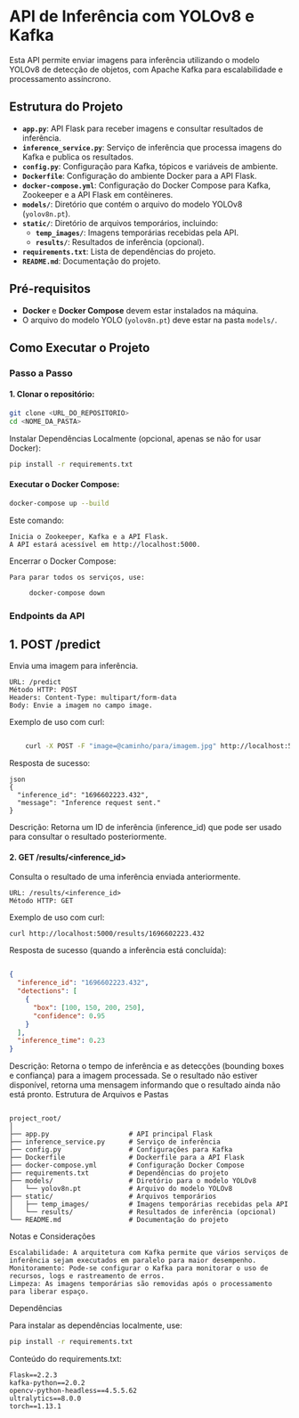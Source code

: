 # API de Inferência com YOLOv8 e Kafka

Esta API permite enviar imagens para inferência utilizando o modelo YOLOv8 de detecção de objetos, com Apache Kafka para escalabilidade e processamento assíncrono.

## Estrutura do Projeto

- **`app.py`**: API Flask para receber imagens e consultar resultados de inferência.
- **`inference_service.py`**: Serviço de inferência que processa imagens do Kafka e publica os resultados.
- **`config.py`**: Configuração para Kafka, tópicos e variáveis de ambiente.
- **`Dockerfile`**: Configuração do ambiente Docker para a API Flask.
- **`docker-compose.yml`**: Configuração do Docker Compose para Kafka, Zookeeper e a API Flask em contêineres.
- **`models/`**: Diretório que contém o arquivo do modelo YOLOv8 (`yolov8n.pt`).
- **`static/`**: Diretório de arquivos temporários, incluindo:
  - **`temp_images/`**: Imagens temporárias recebidas pela API.
  - **`results/`**: Resultados de inferência (opcional).
- **`requirements.txt`**: Lista de dependências do projeto.
- **`README.md`**: Documentação do projeto.

## Pré-requisitos

- **Docker** e **Docker Compose** devem estar instalados na máquina.
- O arquivo do modelo YOLO (`yolov8n.pt`) deve estar na pasta `models/`.

## Como Executar o Projeto

### Passo a Passo

#### 1. **Clonar o repositório**:

   ```bash
   git clone <URL_DO_REPOSITORIO>
   cd <NOME_DA_PASTA>
```
Instalar Dependências Localmente (opcional, apenas se não for usar Docker):

   ```bash
   pip install -r requirements.txt
```
    

#### Executar o Docker Compose:

```bash
docker-compose up --build
```


Este comando:

    Inicia o Zookeeper, Kafka e a API Flask.
    A API estará acessível em http://localhost:5000.

Encerrar o Docker Compose:

    Para parar todos os serviços, use:

```bash
     docker-compose down
```        
### Endpoints da API
## 1. POST /predict

Envia uma imagem para inferência.

    URL: /predict
    Método HTTP: POST
    Headers: Content-Type: multipart/form-data
    Body: Envie a imagem no campo image.

Exemplo de uso com curl:

```bash

    curl -X POST -F "image=@caminho/para/imagem.jpg" http://localhost:5000/predict
```
Resposta de sucesso:

```
json
{
  "inference_id": "1696602223.432",
  "message": "Inference request sent."
}
```
Descrição: Retorna um ID de inferência (inference_id) que pode ser usado para consultar o resultado posteriormente.
#### 2. GET /results/<inference_id>

Consulta o resultado de uma inferência enviada anteriormente.

    URL: /results/<inference_id>
    Método HTTP: GET

Exemplo de uso com curl:


    curl http://localhost:5000/results/1696602223.432

Resposta de sucesso (quando a inferência está concluída):

```json

{
  "inference_id": "1696602223.432",
  "detections": [
    {
      "box": [100, 150, 200, 250],
      "confidence": 0.95
    }
  ],
  "inference_time": 0.23
}
```
Descrição: Retorna o tempo de inferência e as detecções (bounding boxes e confiança) para a imagem processada. Se o resultado não estiver disponível, retorna uma mensagem informando que o resultado ainda não está pronto.
Estrutura de Arquivos e Pastas


```plaintext

project_root/
│
├── app.py                    # API principal Flask
├── inference_service.py      # Serviço de inferência
├── config.py                 # Configurações para Kafka
├── Dockerfile                # Dockerfile para a API Flask
├── docker-compose.yml        # Configuração Docker Compose
├── requirements.txt          # Dependências do projeto
├── models/                   # Diretório para o modelo YOLOv8
│   └── yolov8n.pt            # Arquivo do modelo YOLOv8
├── static/                   # Arquivos temporários
│   ├── temp_images/          # Imagens temporárias recebidas pela API
│   └── results/              # Resultados de inferência (opcional)
└── README.md                 # Documentação do projeto
```

Notas e Considerações

    Escalabilidade: A arquitetura com Kafka permite que vários serviços de inferência sejam executados em paralelo para maior desempenho.
    Monitoramento: Pode-se configurar o Kafka para monitorar o uso de recursos, logs e rastreamento de erros.
    Limpeza: As imagens temporárias são removidas após o processamento para liberar espaço.

Dependências

Para instalar as dependências localmente, use:

```bash
pip install -r requirements.txt
```
Conteúdo do requirements.txt:
```plaintext
Flask==2.2.3
kafka-python==2.0.2
opencv-python-headless==4.5.5.62
ultralytics==8.0.0
torch==1.13.1
```
